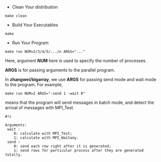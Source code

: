 * Clean Your distribution

`make clean`

* Build Your Executables

`make`

* Run Your Program

`make run NUM=2/3/4/5/.../n ARGS="..."`

Here, argument **NUM** here is used to specify the number of processes.

**ARGS** is for passing arguments to the parallel program.

In **zhangwei/bigarray**, we use **ARGS** for passing send mode and wait mode to the program. For example,

`make run NUM=2 ARGS="-send 1 -wait 0"` 

means that the program will send messages in batch mode, and detect the arrival of messages with MPI_Test.


```
#!c

Arguments:
 wait :
	0: calculate with MPI_Test;
	1: calculate with MPI_Waitany.
 send :
	0: send each row right after it is generated;
	1: send rows for particular process after they are generated totally.
```